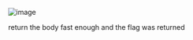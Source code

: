 ![image](https://user-images.githubusercontent.com/74050386/198944177-c06a6a54-33a3-4704-9f91-a39d9088d526.png)

return the body fast enough and the flag was returned

